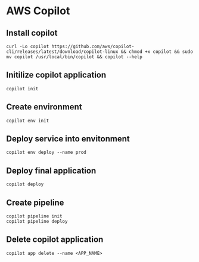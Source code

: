 # AWS Copilot

## Install copilot
`curl -Lo copilot https://github.com/aws/copilot-cli/releases/latest/download/copilot-linux && chmod +x copilot && sudo mv copilot /usr/local/bin/copilot && copilot --help`

## Initilize copilot application
`copilot init`

## Create environment
`copilot env init`

## Deploy service into envitonment 
`copilot env deploy --name prod`

## Deploy final application
`copilot deploy`

## Create pipeline
`copilot pipeline init`  
`copilot pipeline deploy`

## Delete copilot application
`copilot app delete --name <APP_NAME>`